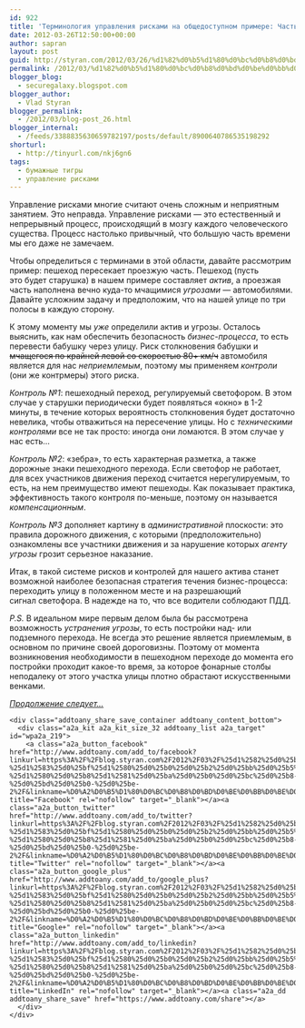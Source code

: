 ```yaml
---
id: 922
title: 'Терминология управления рисками на общедоступном примере: Часть I'
date: 2012-03-26T12:50:00+00:00
author: sapran
layout: post
guid: http://styran.com/2012/03/26/%d1%82%d0%b5%d1%80%d0%bc%d0%b8%d0%bd%d0%be%d0%bb%d0%be%d0%b3%d0%b8%d1%8f-%d1%83%d0%bf%d1%80%d0%b0%d0%b2%d0%bb%d0%b5%d0%bd%d0%b8%d1%8f-%d1%80%d0%b8%d1%81%d0%ba%d0%b0%d0%bc%d0%b8-%d0%bd%d0%b0-%d0%be-2/
permalink: /2012/03/%d1%82%d0%b5%d1%80%d0%bc%d0%b8%d0%bd%d0%be%d0%bb%d0%be%d0%b3%d0%b8%d1%8f-%d1%83%d0%bf%d1%80%d0%b0%d0%b2%d0%bb%d0%b5%d0%bd%d0%b8%d1%8f-%d1%80%d0%b8%d1%81%d0%ba%d0%b0%d0%bc%d0%b8-%d0%bd%d0%b0-%d0%be-2/
blogger_blog:
  - securegalaxy.blogspot.com
blogger_author:
  - Vlad Styran
blogger_permalink:
  - /2012/03/blog-post_26.html
blogger_internal:
  - /feeds/3388835630659782197/posts/default/8900640786535198292
shorturl:
  - http://tinyurl.com/nkj6gn6
tags:
  - бумажные тигры
  - управление рисками
---
```

<div dir="ltr" style="text-align: left;">
  Управление рисками многие считают очень сложным и неприятным занятием. Это неправда. Управление рисками &#8212; это естественный и непрерывный процесс, происходящий в мозгу каждого человеческого существа. Процесс настолько привычный, что большую часть времени мы его даже не замечаем.</p> 
  
  <p>
    Чтобы определиться с терминами в этой области, давайте рассмотрим пример: пешеход пересекает проезжую часть. Пешеход (пусть это&nbsp;будет&nbsp;старушка)&nbsp;в нашем примере составляет <i>актив</i>, а проезжая часть наполнена вечно куда-то мчащимися <i>угрозами</i> &#8212; автомобилями. Давайте усложним задачу и предположим, что на нашей улице по три полосы в каждую сторону.
  </p>
  
  <p>
    К этому моменту мы <i>уже&nbsp;</i>определили актив и угрозы. Осталось выяснить, как нам обеспечить безопасность <i>бизнес-процесса</i>, то есть перевести бабушку через улицу. Риск столкновения бабушки и <strike>мчащегося по крайней левой со скоростью 80+ км/ч</strike> автомобиля является для нас&nbsp;<i>неприемлемым</i>, поэтому мы применяем <i>контроли</i> (они же контрмеры)&nbsp;этого риска.
  </p>
  
  <p>
    <i>Контроль №1</i>: пешеходный переход, регулируемый светофором. В этом случае у старушки периодически будет появляться &#171;окно&#187; в 1-2 минуты, в течение которых вероятность столкновения будет достаточно невелика, чтобы отважиться на пересечение улицы. Но с <i>техническими контролями</i> все не так просто: иногда они ломаются. В этом случае у нас есть&#8230;
  </p>
  
  <p>
    <i>Контроль №2</i>: &#171;зебра&#187;, то есть характерная разметка, а также дорожные знаки пешеходного перехода. Если&nbsp;светофор&nbsp;не работает, для всех участников движения переход считается нерегулируемым, то есть, на нем&nbsp;преимущество&nbsp;имеют пешеходы. Как показывает практика, эффективность такого контроля по-меньше, поэтому он называется <i>компенсационным</i>.
  </p>
  
  <p>
    <i>Контроль №3</i> дополняет картину в <i>административной</i> плоскости: это правила дорожного движения, с которыми (предположительно) ознакомлены все участники движения и за нарушение которых <i>агенту угрозы</i> грозит серьезное наказание.
  </p>
  
  <p>
    Итак, в такой системе рисков и контролей для нашего актива станет возможной наиболее безопасная&nbsp;стратегия&nbsp;течения бизнес-процесса: переходить улицу в положенном месте и на разрешающий сигнал&nbsp;светофора. В надежде на то, что все водители соблюдают ПДД.
  </p>
  
  <p>
    <i>P.S. </i>В идеальном мире первым делом была бы рассмотрена возможность <i>устранения угрозы</i>, то есть постройки над- или подземного перехода. Не всегда это решение является&nbsp;приемлемым, в основном по причине своей дороговизны. Поэтому от момента возникновения необходимости в пешеходном переходе до момента его постройки проходит какое-то время, за которое&nbsp;фонарные&nbsp;столбы неподалеку от этого участка улицы плотно обрастают искусственными венками.
  </p>
  
  <p>
    <i><a href="http://securegalaxy.blogspot.com/2012/03/ii.html" target="_blank">Продолжение следует&#8230;</a></i></div> 
    
    <div class="addtoany_share_save_container addtoany_content_bottom">
      <div class="a2a_kit a2a_kit_size_32 addtoany_list a2a_target" id="wpa2a_219">
        <a class="a2a_button_facebook" href="http://www.addtoany.com/add_to/facebook?linkurl=https%3A%2F%2Fblog.styran.com%2F2012%2F03%2F%25d1%2582%25d0%25b5%25d1%2580%25d0%25bc%25d0%25b8%25d0%25bd%25d0%25be%25d0%25bb%25d0%25be%25d0%25b3%25d0%25b8%25d1%258f-%25d1%2583%25d0%25bf%25d1%2580%25d0%25b0%25d0%25b2%25d0%25bb%25d0%25b5%25d0%25bd%25d0%25b8%25d1%258f-%25d1%2580%25d0%25b8%25d1%2581%25d0%25ba%25d0%25b0%25d0%25bc%25d0%25b8-%25d0%25bd%25d0%25b0-%25d0%25be-2%2F&linkname=%D0%A2%D0%B5%D1%80%D0%BC%D0%B8%D0%BD%D0%BE%D0%BB%D0%BE%D0%B3%D0%B8%D1%8F%20%D1%83%D0%BF%D1%80%D0%B0%D0%B2%D0%BB%D0%B5%D0%BD%D0%B8%D1%8F%20%D1%80%D0%B8%D1%81%D0%BA%D0%B0%D0%BC%D0%B8%20%D0%BD%D0%B0%20%D0%BE%D0%B1%D1%89%D0%B5%D0%B4%D0%BE%D1%81%D1%82%D1%83%D0%BF%D0%BD%D0%BE%D0%BC%20%D0%BF%D1%80%D0%B8%D0%BC%D0%B5%D1%80%D0%B5%3A%20%D0%A7%D0%B0%D1%81%D1%82%D1%8C%20I" title="Facebook" rel="nofollow" target="_blank"></a><a class="a2a_button_twitter" href="http://www.addtoany.com/add_to/twitter?linkurl=https%3A%2F%2Fblog.styran.com%2F2012%2F03%2F%25d1%2582%25d0%25b5%25d1%2580%25d0%25bc%25d0%25b8%25d0%25bd%25d0%25be%25d0%25bb%25d0%25be%25d0%25b3%25d0%25b8%25d1%258f-%25d1%2583%25d0%25bf%25d1%2580%25d0%25b0%25d0%25b2%25d0%25bb%25d0%25b5%25d0%25bd%25d0%25b8%25d1%258f-%25d1%2580%25d0%25b8%25d1%2581%25d0%25ba%25d0%25b0%25d0%25bc%25d0%25b8-%25d0%25bd%25d0%25b0-%25d0%25be-2%2F&linkname=%D0%A2%D0%B5%D1%80%D0%BC%D0%B8%D0%BD%D0%BE%D0%BB%D0%BE%D0%B3%D0%B8%D1%8F%20%D1%83%D0%BF%D1%80%D0%B0%D0%B2%D0%BB%D0%B5%D0%BD%D0%B8%D1%8F%20%D1%80%D0%B8%D1%81%D0%BA%D0%B0%D0%BC%D0%B8%20%D0%BD%D0%B0%20%D0%BE%D0%B1%D1%89%D0%B5%D0%B4%D0%BE%D1%81%D1%82%D1%83%D0%BF%D0%BD%D0%BE%D0%BC%20%D0%BF%D1%80%D0%B8%D0%BC%D0%B5%D1%80%D0%B5%3A%20%D0%A7%D0%B0%D1%81%D1%82%D1%8C%20I" title="Twitter" rel="nofollow" target="_blank"></a><a class="a2a_button_google_plus" href="http://www.addtoany.com/add_to/google_plus?linkurl=https%3A%2F%2Fblog.styran.com%2F2012%2F03%2F%25d1%2582%25d0%25b5%25d1%2580%25d0%25bc%25d0%25b8%25d0%25bd%25d0%25be%25d0%25bb%25d0%25be%25d0%25b3%25d0%25b8%25d1%258f-%25d1%2583%25d0%25bf%25d1%2580%25d0%25b0%25d0%25b2%25d0%25bb%25d0%25b5%25d0%25bd%25d0%25b8%25d1%258f-%25d1%2580%25d0%25b8%25d1%2581%25d0%25ba%25d0%25b0%25d0%25bc%25d0%25b8-%25d0%25bd%25d0%25b0-%25d0%25be-2%2F&linkname=%D0%A2%D0%B5%D1%80%D0%BC%D0%B8%D0%BD%D0%BE%D0%BB%D0%BE%D0%B3%D0%B8%D1%8F%20%D1%83%D0%BF%D1%80%D0%B0%D0%B2%D0%BB%D0%B5%D0%BD%D0%B8%D1%8F%20%D1%80%D0%B8%D1%81%D0%BA%D0%B0%D0%BC%D0%B8%20%D0%BD%D0%B0%20%D0%BE%D0%B1%D1%89%D0%B5%D0%B4%D0%BE%D1%81%D1%82%D1%83%D0%BF%D0%BD%D0%BE%D0%BC%20%D0%BF%D1%80%D0%B8%D0%BC%D0%B5%D1%80%D0%B5%3A%20%D0%A7%D0%B0%D1%81%D1%82%D1%8C%20I" title="Google+" rel="nofollow" target="_blank"></a><a class="a2a_button_linkedin" href="http://www.addtoany.com/add_to/linkedin?linkurl=https%3A%2F%2Fblog.styran.com%2F2012%2F03%2F%25d1%2582%25d0%25b5%25d1%2580%25d0%25bc%25d0%25b8%25d0%25bd%25d0%25be%25d0%25bb%25d0%25be%25d0%25b3%25d0%25b8%25d1%258f-%25d1%2583%25d0%25bf%25d1%2580%25d0%25b0%25d0%25b2%25d0%25bb%25d0%25b5%25d0%25bd%25d0%25b8%25d1%258f-%25d1%2580%25d0%25b8%25d1%2581%25d0%25ba%25d0%25b0%25d0%25bc%25d0%25b8-%25d0%25bd%25d0%25b0-%25d0%25be-2%2F&linkname=%D0%A2%D0%B5%D1%80%D0%BC%D0%B8%D0%BD%D0%BE%D0%BB%D0%BE%D0%B3%D0%B8%D1%8F%20%D1%83%D0%BF%D1%80%D0%B0%D0%B2%D0%BB%D0%B5%D0%BD%D0%B8%D1%8F%20%D1%80%D0%B8%D1%81%D0%BA%D0%B0%D0%BC%D0%B8%20%D0%BD%D0%B0%20%D0%BE%D0%B1%D1%89%D0%B5%D0%B4%D0%BE%D1%81%D1%82%D1%83%D0%BF%D0%BD%D0%BE%D0%BC%20%D0%BF%D1%80%D0%B8%D0%BC%D0%B5%D1%80%D0%B5%3A%20%D0%A7%D0%B0%D1%81%D1%82%D1%8C%20I" title="LinkedIn" rel="nofollow" target="_blank"></a><a class="a2a_dd addtoany_share_save" href="https://www.addtoany.com/share"></a>
      </div>
    </div>